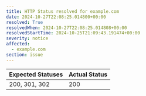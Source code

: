 ```yaml
---
title: HTTP Status resolved for example.com
date: 2024-10-27T22:08:25.014800+00:00
resolved: True
resolvedWhen: 2024-10-27T22:08:25.014808+00:00
resolvedStartTime: 2024-10-25T21:09:43.191474+00:00
severity: notice
affected:
  - example.com
section: issue
---
```


| Expected Statuses | Actual Status  |
|-------------------|----------------|
| 200, 301, 302 | 200 |

